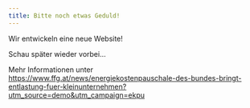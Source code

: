 ```yaml
---
title: Bitte noch etwas Geduld!
---
```


Wir entwickeln eine neue Website!

Schau später wieder vorbei...

Mehr Informationen unter <https://www.ffg.at/news/energiekostenpauschale-des-bundes-bringt-entlastung-fuer-kleinunternehmen?utm_source=demo&utm_campaign=ekpu>
